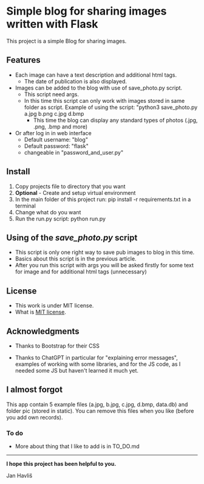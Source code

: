 # Simple blog for sharing images written with Flask

This project is a simple Blog for sharing images.

## Features

- Each image can have a text description and additional html tags. 
  - The date of publication is also displayed.
- Images can be added to the blog with use of save_photo.py script. 
  - This script need args.
  - In this time this script can only work with images stored in same folder as script.
    Example of using the script: "python3 save_photo.py a.jpg b.png c.jpg d.bmp
    - This time the blog can display any standard types of photos (.jpg, .png, .bmp and 
more)
- Or after log in in web interface
  - Default username: "blog"
  - Default password: "flask"
  - changeable in "password_and_user.py"
## Install
1) Copy projects file to directory that you want
2)  **Optional** - Create and setup virtual environment
3) In the main folder of this project run: pip install -r requirements.txt in a terminal
4) Change what do you want
5) Run the run.py script: python run.py

## Using of the *save_photo.py* script

- This script is only one right way to save pub images to blog in this time.
- Basics about this script is in the previous article.
- After you run this script with args you will be asked firstly for some text for
image and for additional html tags (unnecessary)

## License

- This work is under MIT license.
- What is [MIT license](https://en.wikipedia.org/wiki/MIT_License  "About MIT license on wikipedia.org").

## Acknowledgments

- Thanks to Bootstrap for their CSS

- Thanks to ChatGPT in particular for "explaining error messages", examples of working
with some libraries, and for the JS code, as I needed some JS but haven't learned it 
much yet.

## I almost forgot

This app contain 5 example files (a.jpg, b.jpg, c.jpg, d.bmp, data.db) and folder pic 
(stored in static). You can remove this files when you like (before you add own
records).

### To do

- More about thing that I like to add is in TO_DO.md

***

**I hope this project has been helpful to you.**

Jan Havliš 